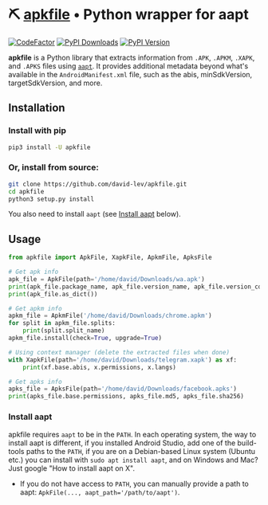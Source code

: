 # ⛏️ [apkfile](https://github.com/david-lev/apkfile) • Python wrapper for aapt
[![CodeFactor](https://www.codefactor.io/repository/github/david-lev/apkfile/badge)](https://www.codefactor.io/repository/github/david-lev/apkfile)
[![PyPI Downloads](https://img.shields.io/pypi/dm/apkfile?style=flat-square)](https://badge.fury.io/py/apkfile)
[![PyPI Version](https://badge.fury.io/py/apkfile.svg)](https://pypi.org/project/apkfile/)

**apkfile** is a Python library that extracts information from ``.APK``, ``.APKM``, ``.XAPK``, and ``.APKS`` files using [``aapt``](https://elinux.org/Android_aapt). It provides additional metadata beyond what's available in the ``AndroidManifest.xml`` file, such as the abis, minSdkVersion, targetSdkVersion, and more.

## Installation
### Install with pip
```bash
pip3 install -U apkfile
```
### Or, install from source:
```bash
git clone https://github.com/david-lev/apkfile.git
cd apkfile
python3 setup.py install
```

You also need to install ``aapt`` (see [Install aapt](#install-aapt) below).

## Usage

```python
from apkfile import ApkFile, XapkFile, ApkmFile, ApksFile

# Get apk info
apk_file = ApkFile(path='/home/david/Downloads/wa.apk')
print(apk_file.package_name, apk_file.version_name, apk_file.version_code)
print(apk_file.as_dict())

# Get apkm info
apkm_file = ApkmFile('/home/david/Downloads/chrome.apkm')
for split in apkm_file.splits:
    print(split.split_name)
apkm_file.install(check=True, upgrade=True)

# Using context manager (delete the extracted files when done)
with XapkFile(path='/home/david/Downloads/telegram.xapk') as xf:
    print(xf.base.abis, x.permissions, x.langs)

# Get apks info
apks_file = ApksFile(path='/home/david/Downloads/facebook.apks')
print(apks_file.base.permissions, apks_file.md5, apks_file.sha256)

```

### Install aapt
apkfile requires ``aapt`` to be in the ``PATH``.
In each operating system, the way to install aapt is different, if you installed Android Studio, add one of the build-tools paths to the ``PATH``, if you are on a Debian-based Linux system (Ubuntu etc.) you can install with ``sudo apt install aapt``, and on Windows and Mac? Just google "How to install aapt on X".
- If you do not have access to ``PATH``, you can manually provide a path to aapt: ``ApkFile(..., aapt_path='/path/to/aapt')``.

